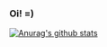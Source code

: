 ### Oi! =)

[![Anurag's github stats](https://github-readme-stats.vercel.app/api?username=elisei)](https://github.com/elisei)
